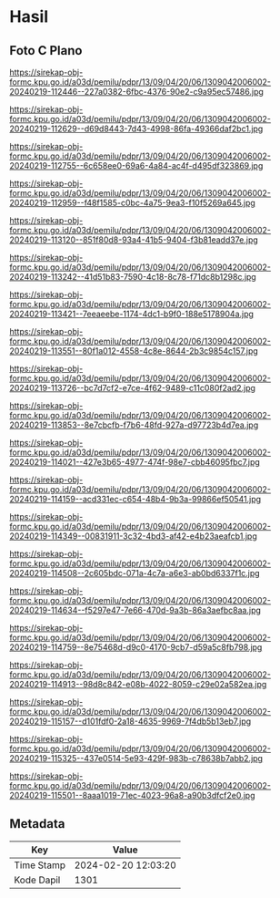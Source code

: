 # Hasil

## Foto C Plano

https://sirekap-obj-formc.kpu.go.id/a03d/pemilu/pdpr/13/09/04/20/06/1309042006002-20240219-112446--227a0382-6fbc-4376-90e2-c9a95ec57486.jpg

https://sirekap-obj-formc.kpu.go.id/a03d/pemilu/pdpr/13/09/04/20/06/1309042006002-20240219-112629--d69d8443-7d43-4998-86fa-49366daf2bc1.jpg

https://sirekap-obj-formc.kpu.go.id/a03d/pemilu/pdpr/13/09/04/20/06/1309042006002-20240219-112755--6c658ee0-69a6-4a84-ac4f-d495df323869.jpg

https://sirekap-obj-formc.kpu.go.id/a03d/pemilu/pdpr/13/09/04/20/06/1309042006002-20240219-112959--f48f1585-c0bc-4a75-9ea3-f10f5269a645.jpg

https://sirekap-obj-formc.kpu.go.id/a03d/pemilu/pdpr/13/09/04/20/06/1309042006002-20240219-113120--851f80d8-93a4-41b5-9404-f3b81eadd37e.jpg

https://sirekap-obj-formc.kpu.go.id/a03d/pemilu/pdpr/13/09/04/20/06/1309042006002-20240219-113242--41d51b83-7590-4c18-8c78-f71dc8b1298c.jpg

https://sirekap-obj-formc.kpu.go.id/a03d/pemilu/pdpr/13/09/04/20/06/1309042006002-20240219-113421--7eeaeebe-1174-4dc1-b9f0-188e5178904a.jpg

https://sirekap-obj-formc.kpu.go.id/a03d/pemilu/pdpr/13/09/04/20/06/1309042006002-20240219-113551--80f1a012-4558-4c8e-8644-2b3c9854c157.jpg

https://sirekap-obj-formc.kpu.go.id/a03d/pemilu/pdpr/13/09/04/20/06/1309042006002-20240219-113726--bc7d7cf2-e7ce-4f62-9489-c11c080f2ad2.jpg

https://sirekap-obj-formc.kpu.go.id/a03d/pemilu/pdpr/13/09/04/20/06/1309042006002-20240219-113853--8e7cbcfb-f7b6-48fd-927a-d97723b4d7ea.jpg

https://sirekap-obj-formc.kpu.go.id/a03d/pemilu/pdpr/13/09/04/20/06/1309042006002-20240219-114021--427e3b65-4977-474f-98e7-cbb46095fbc7.jpg

https://sirekap-obj-formc.kpu.go.id/a03d/pemilu/pdpr/13/09/04/20/06/1309042006002-20240219-114159--acd331ec-c654-48b4-9b3a-99866ef50541.jpg

https://sirekap-obj-formc.kpu.go.id/a03d/pemilu/pdpr/13/09/04/20/06/1309042006002-20240219-114349--00831911-3c32-4bd3-af42-e4b23aeafcb1.jpg

https://sirekap-obj-formc.kpu.go.id/a03d/pemilu/pdpr/13/09/04/20/06/1309042006002-20240219-114508--2c605bdc-071a-4c7a-a6e3-ab0bd6337f1c.jpg

https://sirekap-obj-formc.kpu.go.id/a03d/pemilu/pdpr/13/09/04/20/06/1309042006002-20240219-114634--f5297e47-7e66-470d-9a3b-86a3aefbc8aa.jpg

https://sirekap-obj-formc.kpu.go.id/a03d/pemilu/pdpr/13/09/04/20/06/1309042006002-20240219-114759--8e75468d-d9c0-4170-9cb7-d59a5c8fb798.jpg

https://sirekap-obj-formc.kpu.go.id/a03d/pemilu/pdpr/13/09/04/20/06/1309042006002-20240219-114913--98d8c842-e08b-4022-8059-c29e02a582ea.jpg

https://sirekap-obj-formc.kpu.go.id/a03d/pemilu/pdpr/13/09/04/20/06/1309042006002-20240219-115157--d101fdf0-2a18-4635-9969-7f4db5b13eb7.jpg

https://sirekap-obj-formc.kpu.go.id/a03d/pemilu/pdpr/13/09/04/20/06/1309042006002-20240219-115325--437e0514-5e93-429f-983b-c78638b7abb2.jpg

https://sirekap-obj-formc.kpu.go.id/a03d/pemilu/pdpr/13/09/04/20/06/1309042006002-20240219-115501--8aaa1019-71ec-4023-96a8-a90b3dfcf2e0.jpg


## Metadata

| Key        | Value               |
| ---------- | ------------------- |
| Time Stamp | 2024-02-20 12:03:20 |
| Kode Dapil | 1301                |



